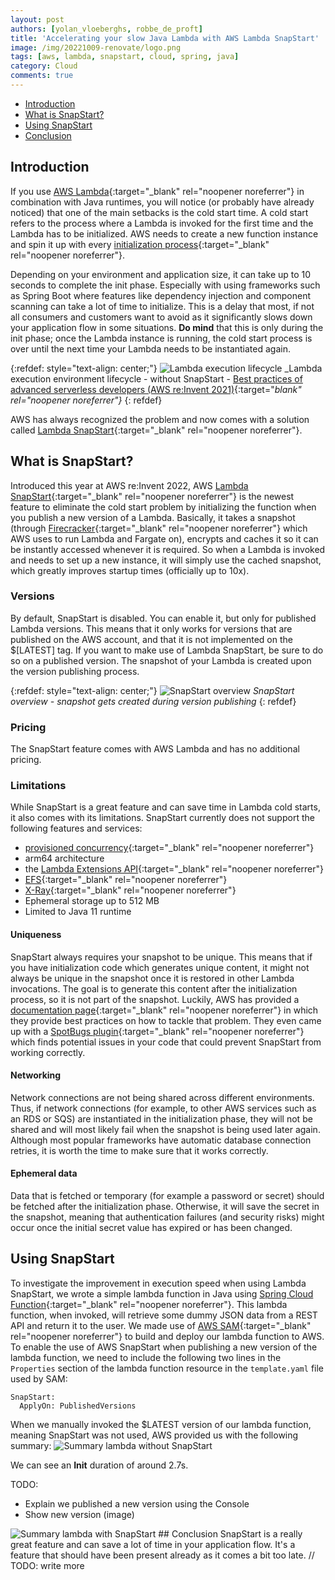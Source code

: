 ```yaml
---
layout: post
authors: [yolan_vloeberghs, robbe_de_proft]
title: 'Accelerating your slow Java Lambda with AWS Lambda SnapStart'
image: /img/20221009-renovate/logo.png
tags: [aws, lambda, snapstart, cloud, spring, java]
category: Cloud
comments: true
---
```


- [Introduction](#introduction)
- [What is SnapStart?](#what-is-snapstart)
- [Using SnapStart](#using-snapstart)
- [Conclusion](#conclusion)

## Introduction
If you use [AWS Lambda](https://aws.amazon.com/lambda/){:target="_blank" rel="noopener noreferrer"} in combination with Java runtimes, you will notice (or probably have already noticed) that one of the main setbacks is the cold start time.
A cold start refers to the process where a Lambda is invoked for the first time and the Lambda has to be initialized.
AWS needs to create a new function instance and spin it up with every [initialization process](https://docs.aws.amazon.com/lambda/latest/dg/lambda-runtime-environment.html#runtimes-lifecycle-ib){:target="_blank" rel="noopener noreferrer"}. 

Depending on your environment and application size, it can take up to 10 seconds to complete the init phase.
Especially with using frameworks such as Spring Boot where features like dependency injection and component scanning can take a lot of time to initialize.
This is a delay that most, if not all consumers and customers want to avoid as it significantly slows down your application flow in some situations.
**Do mind** that this is only during the init phase; once the Lambda instance is running, the cold start process is over until the next time your Lambda needs to be instantiated again.


{:refdef: style="text-align: center;"}
<img src="{{ '/img/2022-12-23-aws-lambda-snapstart-spring-cloud-function/lambda-execution-lifecycle.png' | prepend: site.baseurl }}" alt="Lambda execution lifecycle" class="image center" style="margin:0px auto; max-width:100%">
_Lambda execution environment lifecycle - without SnapStart - [Best practices of advanced serverless developers (AWS re:Invent 2021)](https://www.youtube.com/watch?v=dnFm6MlPnco){:target="_blank" rel="noopener noreferrer"}_
{: refdef}

AWS has always recognized the problem and now comes with a solution called [Lambda SnapStart](https://docs.aws.amazon.com/lambda/latest/dg/snapstart.html){:target="_blank" rel="noopener noreferrer"}.
## What is SnapStart?
Introduced this year at AWS re:Invent 2022, AWS [Lambda SnapStart](https://docs.aws.amazon.com/lambda/latest/dg/snapstart.html){:target="_blank" rel="noopener noreferrer"} is the newest feature to eliminate the cold start problem by initializing the function when you publish a new version of a Lambda.
Basically, it takes a snapshot (through [Firecracker](https://firecracker-microvm.github.io/){:target="_blank" rel="noopener noreferrer"}  which AWS uses to run Lambda and Fargate on), encrypts and caches it so it can be instantly accessed whenever it is required.
So when a Lambda is invoked and needs to set up a new instance, it will simply use the cached snapshot, which greatly improves startup times (officially up to 10x).
### Versions
By default, SnapStart is disabled.
You can enable it, but only for published Lambda versions.
This means that it only works for versions that are published on the AWS account, and that it is not implemented on the $[LATEST] tag. If you want to make use of Lambda SnapStart, be sure to do so on a published version.
The snapshot of your Lambda is created upon the version publishing process.

{:refdef: style="text-align: center;"}
<img src="{{ '/img/2022-12-23-aws-lambda-snapstart-spring-cloud-function/snapstart-overview.png' | prepend: site.baseurl }}" alt="SnapStart overview" class="image center" style="margin:0px auto; max-width:100%">
_SnapStart overview - snapshot gets created during version publishing_
{: refdef}

### Pricing
The SnapStart feature comes with AWS Lambda and has no additional pricing.
### Limitations
While SnapStart is a great feature and can save time in Lambda cold starts, it also comes with its limitations.
SnapStart currently does not support the following features and services:
- [provisioned concurrency](https://docs.aws.amazon.com/lambda/latest/dg/provisioned-concurrency.html){:target="_blank" rel="noopener noreferrer"}
- arm64 architecture
- the [Lambda Extensions API](https://docs.aws.amazon.com/lambda/latest/dg/runtimes-extensions-api.html){:target="_blank" rel="noopener noreferrer"}
- [EFS](https://aws.amazon.com/efs/){:target="_blank" rel="noopener noreferrer"}
- [X-Ray](https://aws.amazon.com/xray/){:target="_blank" rel="noopener noreferrer"}
- Ephemeral storage up to 512 MB
- Limited to Java 11 runtime
#### Uniqueness
SnapStart always requires your snapshot to be unique. 
This means that if you have initialization code which generates unique content, it might not always be unique in the snapshot once it is restored in other Lambda invocations.
The goal is to generate this content after the initialization process, so it is not part of the snapshot.
Luckily, AWS has provided a [documentation page](https://docs.aws.amazon.com/lambda/latest/dg/snapstart-uniqueness.html){:target="_blank" rel="noopener noreferrer"} in which they provide best practices on how to tackle that problem.
They even came up with a [SpotBugs plugin](https://github.com/aws/aws-lambda-snapstart-java-rules){:target="_blank" rel="noopener noreferrer"}  which finds potential issues in your code that could prevent SnapStart from working correctly.
#### Networking
Network connections are not being shared across different environments.
Thus, if network connections (for example, to other AWS services such as an RDS or SQS) are instantiated in the initialization phase, they will not be shared and will most likely fail when the snapshot is being used later again.
Although most popular frameworks have automatic database connection retries, it is worth the time to make sure that it works correctly.
#### Ephemeral data
Data that is fetched or temporary (for example a password or secret) should be fetched after the initialization phase.
Otherwise, it will save the secret in the snapshot, meaning that authentication failures (and security risks) might occur once the initial secret value has expired or has been changed.
## Using SnapStart
To investigate the improvement in execution speed when using Lambda SnapStart, we wrote a simple lambda function in Java using [Spring Cloud Function](https://spring.io/projects/spring-cloud-function){:target="_blank" rel="noopener noreferrer"}.
This lambda function, when invoked, will retrieve some dummy JSON data from a REST API and return it to the user.
We made use of [AWS SAM](https://docs.aws.amazon.com/serverless-application-model/latest/developerguide/what-is-sam.html){:target="_blank" rel="noopener noreferrer"} to build and deploy our lambda function to AWS.
To enable the use of AWS SnapStart when publishing a new version of the lambda function, we need to include the following two lines in the `Properties` section of the lambda function resource in the `template.yaml` file used by SAM:
```
SnapStart:
  ApplyOn: PublishedVersions
```

When we manually invoked the $LATEST version of our lambda function, meaning SnapStart was not used, AWS provided us with the following summary:
<img src="{{ '/img/2022-12-23-aws-lambda-snapstart-spring-cloud-function/summary-cold-start.jpeg' | prepend: site.baseurl }}" alt="Summary lambda without SnapStart" class="image fit">

We can see an **Init** duration of around 2.7s.

TODO:
- Explain we published a new version using the Console
- Show new version (image)
<img src="{{ '/img/2022-12-23-aws-lambda-snapstart-spring-cloud-function/summary-snapstart.jpeg' | prepend: site.baseurl }}" alt="Summary lambda with SnapStart" class="image fit">
## Conclusion
SnapStart is a really great feature and can save a lot of time in your application flow.
It's a feature that should have been present already as it comes a bit too late. 
// TODO: write more
